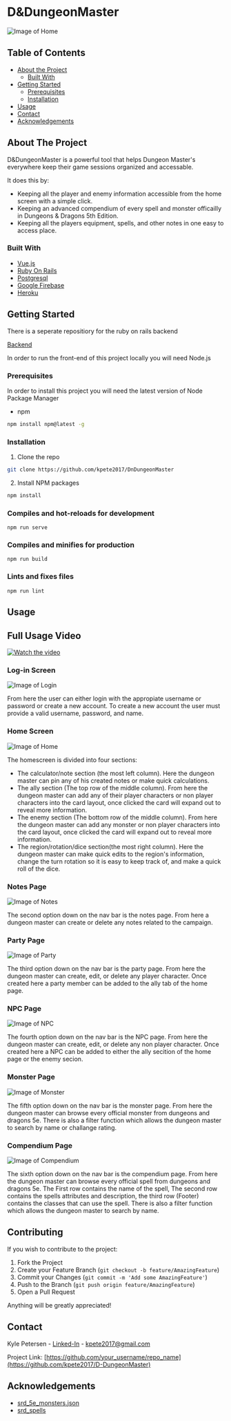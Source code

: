 # D&DungeonMaster
![Image of Home](https://github.com/kpete2017/D-DungeonMaster/blob/master/src/assets/screenshot.PNG?raw=true)

<!-- TABLE OF CONTENTS -->
## Table of Contents

* [About the Project](#about-the-project)
  * [Built With](#built-with)
* [Getting Started](#getting-started)
  * [Prerequisites](#prerequisites)
  * [Installation](#installation)
* [Usage](#usage)
* [Contact](#contact)
* [Acknowledgements](#acknowledgements)


<!-- ABOUT THE PROJECT -->
## About The Project

D&DungeonMaster is a powerful tool that helps Dungeon Master's everywhere keep their game sessions organized and accessable.

It does this by:
* Keeping all the player and enemy information accessible from the home screen with a simple click.
* Keeping an advanced compendium of every spell and monster officailly in Dungeons & Dragons 5th Edition.
* Keeping all the players equipment, spells, and other notes in one easy to access place.

### Built With
* [Vue.js](https://vuejs.org/)
* [Ruby On Rails](https://rubyonrails.org/)
* [Postgresql](https://www.postgresql.org/)
* [Google Firebase](https://firebase.google.com/)
* [Heroku](https://www.heroku.com/about)



<!-- GETTING STARTED -->
## Getting Started

There is a seperate repositiory for the ruby on rails backend

[Backend](https://github.com/kpete2017/dndungeonmaster_backend.git)

In order to run the front-end of this project locally you will need Node.js

### Prerequisites

In order to install this project you will need the latest version of Node Package Manager
* npm
```sh
npm install npm@latest -g
```

### Installation

1. Clone the repo
```sh
git clone https://github.com/kpete2017/DnDungeonMaster
```
2. Install NPM packages
```sh
npm install
```

### Compiles and hot-reloads for development
```
npm run serve
```

### Compiles and minifies for production
```
npm run build
```

### Lints and fixes files
```
npm run lint
```

<!-- USAGE EXAMPLES -->
## Usage

## Full Usage Video
[![Watch the video](https://i9.ytimg.com/vi_webp/LY_SHCTwNwU/mqdefault.webp?sqp=CJSd9_kF&rs=AOn4CLBSups0_Z2ZWYFbuu9d7-sv_rqQxQ)](https://youtu.be/LY_SHCTwNwU)


### Log-in Screen
![Image of Login](https://github.com/kpete2017/D-DungeonMaster/blob/master/src/assets/Login.PNG?raw=true)

From here the user can either login with the appropiate username or password or create a new account.
To create a new account the user must provide a valid username, password, and name.

### Home Screen
![Image of Home](https://github.com/kpete2017/D-DungeonMaster/blob/master/src/assets/screenshot.PNG?raw=true)

The homescreen is divided into four sections:
* The calculator/note section (the most left column). Here the dungeon master can pin any of his created notes or make quick calculations.
* The ally section (The top row of the middle column). From here the dungeon master can add any of their player characters or non player characters into the card layout, once clicked the card will expand out to reveal more information.
* The enemy section (The bottom row of the middle column). From here the dungeon master can add any monster or non player characters into the card layout, once clicked the card will expand out to reveal more information.
* The region/rotation/dice section(the most right column). Here the dungeon master can make quick edits to the region's information, change the turn rotation so it is easy to keep track of, and make a quick roll of the dice.

### Notes Page
![Image of Notes](https://github.com/kpete2017/D-DungeonMaster/blob/master/src/assets/notes.PNG?raw=true)

The second option down on the nav bar is the notes page.
From here a dungeon master can create or delete any notes related to the campaign.

### Party Page
![Image of Party](https://github.com/kpete2017/D-DungeonMaster/blob/master/src/assets/Party.PNG?raw=true)

The third option down on the nav bar is the party page.
From here the dungeon master can create, edit, or delete any player character.
Once created here a party member can be added to the ally tab of the home page.

### NPC Page
![Image of NPC](https://github.com/kpete2017/D-DungeonMaster/blob/master/src/assets/NPC.PNG?raw=true)

The fourth option down on the nav bar is the NPC page.
From here the dungeon master can create, edit, or delete any non player character.
Once created here a NPC can be added to either the ally secition of the home page or the enemy secion.

### Monster Page
![Image of Monster](https://github.com/kpete2017/D-DungeonMaster/blob/master/src/assets/Monster.PNG?raw=true)

The fifth option down on the nav bar is the monster page.
From here the dungeon master can browse every official monster from dungeons and dragons 5e.
There is also a filter function which allows the dungeon master to search by name or challange rating.

### Compendium Page
![Image of Compendium](https://github.com/kpete2017/D-DungeonMaster/blob/master/src/assets/Compendium.PNG?raw=true)

The sixth option down on the nav bar is the compendium page.
From here the dungeon master can browse every official spell from dungeons and dragons 5e.
The First row contains the name of the spell, The second row contains the spells attributes and description, the third row (Footer) contains the classes that can use the spell.
There is also a filter function which allows the dungeon master to search by name.


<!-- CONTRIBUTING -->
## Contributing

If you wish to contribute to the project:

1. Fork the Project
2. Create your Feature Branch (`git checkout -b feature/AmazingFeature`)
3. Commit your Changes (`git commit -m 'Add some AmazingFeature'`)
4. Push to the Branch (`git push origin feature/AmazingFeature`)
5. Open a Pull Request


Anything will be greatly appreciated!


<!-- CONTACT -->
## Contact

Kyle Petersen - [Linked-In](https://www.linkedin.com/in/kyle-petersen-27259b18b/) - kpete2017@gmail.com

Project Link: [https://github.com/your_username/repo_name](https://github.com/kpete2017/D-DungeonMaster)

<!-- ACKNOWLEDGEMENTS -->
## Acknowledgements
* [srd_5e_monsters.json](https://gist.github.com/tkfu/9819e4ac6d529e225e9fc58b358c3479)
* [srd_spells](https://github.com/vorpalhex/srd_spells)

<!-- MARKDOWN LINKS & IMAGES -->
<!-- https://www.markdownguide.org/basic-syntax/#reference-style-links -->
[contributors-shield]: https://img.shields.io/github/contributors/othneildrew/Best-README-Template.svg?style=flat-square
[contributors-url]: https://github.com/othneildrew/Best-README-Template/graphs/contributors
[forks-shield]: https://img.shields.io/github/forks/othneildrew/Best-README-Template.svg?style=flat-square
[forks-url]: https://github.com/othneildrew/Best-README-Template/network/members
[stars-shield]: https://img.shields.io/github/stars/othneildrew/Best-README-Template.svg?style=flat-square
[stars-url]: https://github.com/othneildrew/Best-README-Template/stargazers
[issues-shield]: https://img.shields.io/github/issues/othneildrew/Best-README-Template.svg?style=flat-square
[issues-url]: https://github.com/othneildrew/Best-README-Template/issues
[license-shield]: https://img.shields.io/github/license/othneildrew/Best-README-Template.svg?style=flat-square
[license-url]: https://github.com/othneildrew/Best-README-Template/blob/master/LICENSE.txt
[linkedin-shield]: https://img.shields.io/badge/-LinkedIn-black.svg?style=flat-square&logo=linkedin&colorB=555
[linkedin-url]: https://linkedin.com/in/othneildrew
[product-screenshot]: images/screenshot.png
